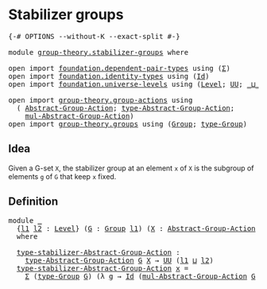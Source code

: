 # Stabilizer groups

<pre class="Agda"><a id="30" class="Symbol">{-#</a> <a id="34" class="Keyword">OPTIONS</a> <a id="42" class="Pragma">--without-K</a> <a id="54" class="Pragma">--exact-split</a> <a id="68" class="Symbol">#-}</a>

<a id="73" class="Keyword">module</a> <a id="80" href="group-theory.stabilizer-groups.html" class="Module">group-theory.stabilizer-groups</a> <a id="111" class="Keyword">where</a>

<a id="118" class="Keyword">open</a> <a id="123" class="Keyword">import</a> <a id="130" href="foundation.dependent-pair-types.html" class="Module">foundation.dependent-pair-types</a> <a id="162" class="Keyword">using</a> <a id="168" class="Symbol">(</a><a id="169" href="foundation-core.dependent-pair-types.html#502" class="Record">Σ</a><a id="170" class="Symbol">)</a>
<a id="172" class="Keyword">open</a> <a id="177" class="Keyword">import</a> <a id="184" href="foundation.identity-types.html" class="Module">foundation.identity-types</a> <a id="210" class="Keyword">using</a> <a id="216" class="Symbol">(</a><a id="217" href="foundation-core.identity-types.html#641" class="Datatype">Id</a><a id="219" class="Symbol">)</a>
<a id="221" class="Keyword">open</a> <a id="226" class="Keyword">import</a> <a id="233" href="foundation.universe-levels.html" class="Module">foundation.universe-levels</a> <a id="260" class="Keyword">using</a> <a id="266" class="Symbol">(</a><a id="267" href="Agda.Primitive.html#597" class="Postulate">Level</a><a id="272" class="Symbol">;</a> <a id="274" href="foundation-core.universe-levels.html#222" class="Primitive">UU</a><a id="276" class="Symbol">;</a> <a id="278" href="Agda.Primitive.html#810" class="Primitive Operator">_⊔_</a><a id="281" class="Symbol">)</a>

<a id="284" class="Keyword">open</a> <a id="289" class="Keyword">import</a> <a id="296" href="group-theory.group-actions.html" class="Module">group-theory.group-actions</a> <a id="323" class="Keyword">using</a>
  <a id="331" class="Symbol">(</a> <a id="333" href="group-theory.group-actions.html#1192" class="Function">Abstract-Group-Action</a><a id="354" class="Symbol">;</a> <a id="356" href="group-theory.group-actions.html#1501" class="Function">type-Abstract-Group-Action</a><a id="382" class="Symbol">;</a>
    <a id="388" href="group-theory.group-actions.html#1980" class="Function">mul-Abstract-Group-Action</a><a id="413" class="Symbol">)</a>
<a id="415" class="Keyword">open</a> <a id="420" class="Keyword">import</a> <a id="427" href="group-theory.groups.html" class="Module">group-theory.groups</a> <a id="447" class="Keyword">using</a> <a id="453" class="Symbol">(</a><a id="454" href="group-theory.groups.html#2468" class="Function">Group</a><a id="459" class="Symbol">;</a> <a id="461" href="group-theory.groups.html#2711" class="Function">type-Group</a><a id="471" class="Symbol">)</a>
</pre>
## Idea

Given a G-set `X`, the stabilizer group at an element `x` of `X` is the subgroup of elements `g` of `G` that keep `x` fixed.

## Definition

<pre class="Agda"><a id="636" class="Keyword">module</a> <a id="643" href="group-theory.stabilizer-groups.html#643" class="Module">_</a>
  <a id="647" class="Symbol">{</a><a id="648" href="group-theory.stabilizer-groups.html#648" class="Bound">l1</a> <a id="651" href="group-theory.stabilizer-groups.html#651" class="Bound">l2</a> <a id="654" class="Symbol">:</a> <a id="656" href="Agda.Primitive.html#597" class="Postulate">Level</a><a id="661" class="Symbol">}</a> <a id="663" class="Symbol">(</a><a id="664" href="group-theory.stabilizer-groups.html#664" class="Bound">G</a> <a id="666" class="Symbol">:</a> <a id="668" href="group-theory.groups.html#2468" class="Function">Group</a> <a id="674" href="group-theory.stabilizer-groups.html#648" class="Bound">l1</a><a id="676" class="Symbol">)</a> <a id="678" class="Symbol">(</a><a id="679" href="group-theory.stabilizer-groups.html#679" class="Bound">X</a> <a id="681" class="Symbol">:</a> <a id="683" href="group-theory.group-actions.html#1192" class="Function">Abstract-Group-Action</a> <a id="705" href="group-theory.stabilizer-groups.html#664" class="Bound">G</a> <a id="707" href="group-theory.stabilizer-groups.html#651" class="Bound">l2</a><a id="709" class="Symbol">)</a>
  <a id="713" class="Keyword">where</a>

  <a id="722" href="group-theory.stabilizer-groups.html#722" class="Function">type-stabilizer-Abstract-Group-Action</a> <a id="760" class="Symbol">:</a>
    <a id="766" href="group-theory.group-actions.html#1501" class="Function">type-Abstract-Group-Action</a> <a id="793" href="group-theory.stabilizer-groups.html#664" class="Bound">G</a> <a id="795" href="group-theory.stabilizer-groups.html#679" class="Bound">X</a> <a id="797" class="Symbol">→</a> <a id="799" href="foundation-core.universe-levels.html#222" class="Primitive">UU</a> <a id="802" class="Symbol">(</a><a id="803" href="group-theory.stabilizer-groups.html#648" class="Bound">l1</a> <a id="806" href="Agda.Primitive.html#810" class="Primitive Operator">⊔</a> <a id="808" href="group-theory.stabilizer-groups.html#651" class="Bound">l2</a><a id="810" class="Symbol">)</a>
  <a id="814" href="group-theory.stabilizer-groups.html#722" class="Function">type-stabilizer-Abstract-Group-Action</a> <a id="852" href="group-theory.stabilizer-groups.html#852" class="Bound">x</a> <a id="854" class="Symbol">=</a>
    <a id="860" href="foundation-core.dependent-pair-types.html#502" class="Record">Σ</a> <a id="862" class="Symbol">(</a><a id="863" href="group-theory.groups.html#2711" class="Function">type-Group</a> <a id="874" href="group-theory.stabilizer-groups.html#664" class="Bound">G</a><a id="875" class="Symbol">)</a> <a id="877" class="Symbol">(λ</a> <a id="880" href="group-theory.stabilizer-groups.html#880" class="Bound">g</a> <a id="882" class="Symbol">→</a> <a id="884" href="foundation-core.identity-types.html#641" class="Datatype">Id</a> <a id="887" class="Symbol">(</a><a id="888" href="group-theory.group-actions.html#1980" class="Function">mul-Abstract-Group-Action</a> <a id="914" href="group-theory.stabilizer-groups.html#664" class="Bound">G</a> <a id="916" href="group-theory.stabilizer-groups.html#679" class="Bound">X</a> <a id="918" href="group-theory.stabilizer-groups.html#880" class="Bound">g</a> <a id="920" href="group-theory.stabilizer-groups.html#852" class="Bound">x</a><a id="921" class="Symbol">)</a> <a id="923" href="group-theory.stabilizer-groups.html#852" class="Bound">x</a><a id="924" class="Symbol">)</a>
</pre>
